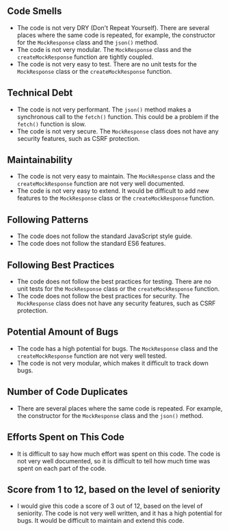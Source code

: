 ## Code Smells

* The code is not very DRY (Don't Repeat Yourself). There are several places where the same code is repeated, for example, the constructor for the `MockResponse` class and the `json()` method.
* The code is not very modular. The `MockResponse` class and the `createMockResponse` function are tightly coupled.
* The code is not very easy to test. There are no unit tests for the `MockResponse` class or the `createMockResponse` function.

## Technical Debt

* The code is not very performant. The `json()` method makes a synchronous call to the `fetch()` function. This could be a problem if the `fetch()` function is slow.
* The code is not very secure. The `MockResponse` class does not have any security features, such as CSRF protection.

## Maintainability

* The code is not very easy to maintain. The `MockResponse` class and the `createMockResponse` function are not very well documented.
* The code is not very easy to extend. It would be difficult to add new features to the `MockResponse` class or the `createMockResponse` function.

## Following Patterns

* The code does not follow the standard JavaScript style guide.
* The code does not follow the standard ES6 features.

## Following Best Practices

* The code does not follow the best practices for testing. There are no unit tests for the `MockResponse` class or the `createMockResponse` function.
* The code does not follow the best practices for security. The `MockResponse` class does not have any security features, such as CSRF protection.

## Potential Amount of Bugs

* The code has a high potential for bugs. The `MockResponse` class and the `createMockResponse` function are not very well tested.
* The code is not very modular, which makes it difficult to track down bugs.

## Number of Code Duplicates

* There are several places where the same code is repeated. For example, the constructor for the `MockResponse` class and the `json()` method.

## Efforts Spent on This Code

* It is difficult to say how much effort was spent on this code. The code is not very well documented, so it is difficult to tell how much time was spent on each part of the code.

## Score from 1 to 12, based on the level of seniority

* I would give this code a score of 3 out of 12, based on the level of seniority. The code is not very well written, and it has a high potential for bugs. It would be difficult to maintain and extend this code.